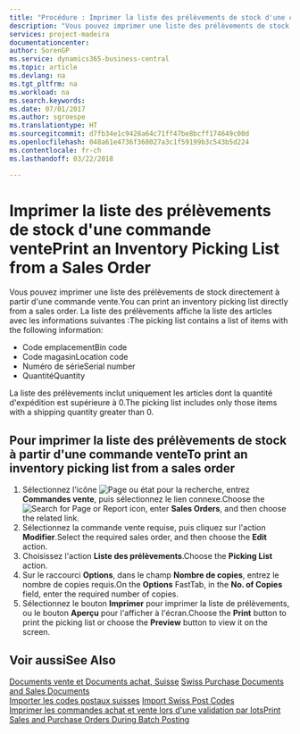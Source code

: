 ```yaml
---
title: "Procédure : Imprimer la liste des prélèvements de stock d'une commande vente"
description: "Vous pouvez imprimer une liste des prélèvements de stock directement à partir d'une commande vente."
services: project-madeira
documentationcenter: 
author: SorenGP
ms.service: dynamics365-business-central
ms.topic: article
ms.devlang: na
ms.tgt_pltfrm: na
ms.workload: na
ms.search.keywords: 
ms.date: 07/01/2017
ms.author: sgroespe
ms.translationtype: HT
ms.sourcegitcommit: d7fb34e1c9428a64c71ff47be8bcff174649c00d
ms.openlocfilehash: 048a61e4736f368027a3c1f59199b3c543b5d224
ms.contentlocale: fr-ch
ms.lasthandoff: 03/22/2018

---
```

# <a name="print-an-inventory-picking-list-from-a-sales-order"></a><span data-ttu-id="72ae0-103">Imprimer la liste des prélèvements de stock d'une commande vente</span><span class="sxs-lookup"><span data-stu-id="72ae0-103">Print an Inventory Picking List from a Sales Order</span></span>
<span data-ttu-id="72ae0-104">Vous pouvez imprimer une liste des prélèvements de stock directement à partir d'une commande vente.</span><span class="sxs-lookup"><span data-stu-id="72ae0-104">You can print an inventory picking list directly from a sales order.</span></span> <span data-ttu-id="72ae0-105">La liste des prélèvements affiche la liste des articles avec les informations suivantes :</span><span class="sxs-lookup"><span data-stu-id="72ae0-105">The picking list contains a list of items with the following information:</span></span>  

- <span data-ttu-id="72ae0-106">Code emplacement</span><span class="sxs-lookup"><span data-stu-id="72ae0-106">Bin code</span></span>  
- <span data-ttu-id="72ae0-107">Code magasin</span><span class="sxs-lookup"><span data-stu-id="72ae0-107">Location code</span></span>  
- <span data-ttu-id="72ae0-108">Numéro de série</span><span class="sxs-lookup"><span data-stu-id="72ae0-108">Serial number</span></span>  
- <span data-ttu-id="72ae0-109">Quantité</span><span class="sxs-lookup"><span data-stu-id="72ae0-109">Quantity</span></span>  

<span data-ttu-id="72ae0-110">La liste des prélèvements inclut uniquement les articles dont la quantité d'expédition est supérieure à 0.</span><span class="sxs-lookup"><span data-stu-id="72ae0-110">The picking list includes only those items with a shipping quantity greater than 0.</span></span>  

## <a name="to-print-an-inventory-picking-list-from-a-sales-order"></a><span data-ttu-id="72ae0-111">Pour imprimer la liste des prélèvements de stock à partir d'une commande vente</span><span class="sxs-lookup"><span data-stu-id="72ae0-111">To print an inventory picking list from a sales order</span></span>  

1.  <span data-ttu-id="72ae0-112">Sélectionnez l'icône ![Page ou état pour la recherche](../../media/ui-search/search_small.png "Page ou état pour la recherche"), entrez **Commandes vente**, puis sélectionnez le lien connexe.</span><span class="sxs-lookup"><span data-stu-id="72ae0-112">Choose the ![Search for Page or Report](../../media/ui-search/search_small.png "Search for Page or Report icon") icon, enter **Sales Orders**, and then choose the related link.</span></span>  
2.  <span data-ttu-id="72ae0-113">Sélectionnez la commande vente requise, puis cliquez sur l'action **Modifier**.</span><span class="sxs-lookup"><span data-stu-id="72ae0-113">Select the required sales order, and then choose the **Edit** action.</span></span>  
3.  <span data-ttu-id="72ae0-114">Choisissez l'action **Liste des prélèvements**.</span><span class="sxs-lookup"><span data-stu-id="72ae0-114">Choose the **Picking List** action.</span></span>  
4.  <span data-ttu-id="72ae0-115">Sur le raccourci **Options**, dans le champ **Nombre de copies**, entrez le nombre de copies requis.</span><span class="sxs-lookup"><span data-stu-id="72ae0-115">On the **Options** FastTab, in the **No. of Copies** field, enter the required number of copies.</span></span>  
5.  <span data-ttu-id="72ae0-116">Sélectionnez le bouton **Imprimer** pour imprimer la liste de prélèvements, ou le bouton **Aperçu** pour l'afficher à l'écran.</span><span class="sxs-lookup"><span data-stu-id="72ae0-116">Choose the **Print** button to print the picking list or choose the **Preview** button to view it on the screen.</span></span>  

## <a name="see-also"></a><span data-ttu-id="72ae0-117">Voir aussi</span><span class="sxs-lookup"><span data-stu-id="72ae0-117">See Also</span></span>  
 <span data-ttu-id="72ae0-118">[Documents vente et Documents achat, Suisse](swiss-purchase-documents-and-sales-documents.md) </span><span class="sxs-lookup"><span data-stu-id="72ae0-118">[Swiss Purchase Documents and Sales Documents](swiss-purchase-documents-and-sales-documents.md) </span></span>  
 <span data-ttu-id="72ae0-119">[Importer les codes postaux suisses](how-to-import-swiss-post-codes.md) </span><span class="sxs-lookup"><span data-stu-id="72ae0-119">[Import Swiss Post Codes](how-to-import-swiss-post-codes.md) </span></span>  
 [<span data-ttu-id="72ae0-120">Imprimer les commandes achat et vente lors d'une validation par lots</span><span class="sxs-lookup"><span data-stu-id="72ae0-120">Print Sales and Purchase Orders During Batch Posting</span></span>](how-to-print-sales-and-purchase-orders-during-batch-posting.md)

